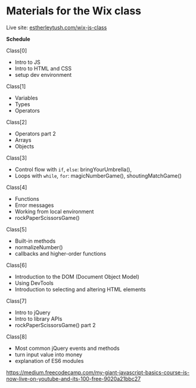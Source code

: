 # Materials for the Wix class

Live site: [estherleytush.com/wix-js-class](http://estherleytush.com/wix-js-class)



**Schedule**

Class[0]
- Intro to JS
- Intro to HTML and CSS
- setup dev environment

Class[1]
- Variables
- Types
- Operators

Class[2]
- Operators part 2
- Arrays
- Objects

Class[3]
- Control flow with `if`, `else`: bringYourUmbrella(),
- Loops with `while`, `for`: magicNumberGame(), shoutingMatchGame()

Class[4]
- Functions
- Error messages
- Working from local environment
- rockPaperScissorsGame()

Class[5]
- Built-in methods
- normalizeNumber()
- callbacks and higher-order functions

Class[6]
- Introduction to the DOM (Document Object Model)
- Using DevTools
- Introduction to selecting and altering HTML elements

Class[7]
- Intro to jQuery
- Intro to library APIs
- rockPaperScissorsGame() part 2

Class[8]
- Most common jQuery events and methods
- turn input value into money
- explanation of ES6 modules


https://medium.freecodecamp.com/my-giant-javascript-basics-course-is-now-live-on-youtube-and-its-100-free-9020a21bbc27
